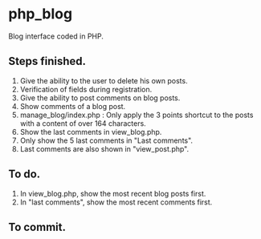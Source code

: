 # php_blog
Blog interface coded in PHP.

## Steps finished.
1. Give the ability to the user to delete his own posts.
2. Verification of fields during registration.
3. Give the ability to post comments on blog posts.
4. Show comments of a blog post.
5. manage_blog/index.php : Only apply the 3 points shortcut to the posts with a content of over 164 characters.
6. Show the last comments in view_blog.php.
7. Only show the 5 last comments in "Last comments".
8. Last comments are also shown in "view_post.php".
   
## To do.

1. In view_blog.php, show the most recent blog posts first.
2. In "last comments", show the most recent comments first.

## To commit.

